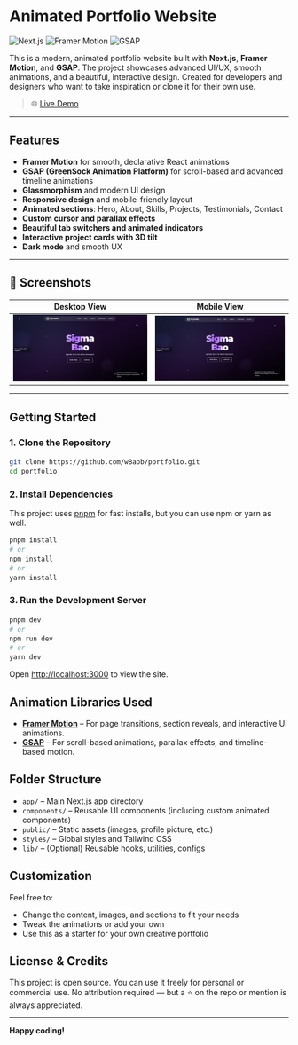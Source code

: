 # Animated Portfolio Website

![Next.js](https://img.shields.io/badge/Next.js-000?style=for-the-badge&logo=nextdotjs)
![Framer Motion](https://img.shields.io/badge/Framer%20Motion-EF0182?style=for-the-badge&logo=framer)
![GSAP](https://img.shields.io/badge/GSAP-88CE02?style=for-the-badge&logo=greensock)

This is a modern, animated portfolio website built with **Next.js**, **Framer Motion**, and **GSAP**. The project showcases advanced UI/UX, smooth animations, and a beautiful, interactive design. Created for developers and designers who want to take inspiration or clone it for their own use.

> 🌐 [Live Demo](https://baocidal.vercel.app)

---

## Features

- **Framer Motion** for smooth, declarative React animations
- **GSAP (GreenSock Animation Platform)** for scroll-based and advanced timeline animations
- **Glassmorphism** and modern UI design
- **Responsive design** and mobile-friendly layout
- **Animated sections**: Hero, About, Skills, Projects, Testimonials, Contact
- **Custom cursor and parallax effects**
- **Beautiful tab switchers and animated indicators**
- **Interactive project cards with 3D tilt**
- **Dark mode** and smooth UX

---

## 📸 Screenshots

| Desktop View                                                                                                | Mobile View                                                                                               |
| ----------------------------------------------------------------------------------------------------------- | --------------------------------------------------------------------------------------------------------- |
| ![Desktop Screenshot](https://raw.githubusercontent.com/wBaob/portfolio/main/public/screenshot-desktop.png) | ![Mobile Screenshot](https://raw.githubusercontent.com/wBaob/portfolio/main/public/screenshot-mobile.png) |

---

## Getting Started

### 1. Clone the Repository

```bash
git clone https://github.com/wBaob/portfolio.git
cd portfolio
```

### 2. Install Dependencies

This project uses [pnpm](https://pnpm.io/) for fast installs, but you can use npm or yarn as well.

```bash
pnpm install
# or
npm install
# or
yarn install
```

### 3. Run the Development Server

```bash
pnpm dev
# or
npm run dev
# or
yarn dev
```

Open [http://localhost:3000](http://localhost:3000) to view the site.

## Animation Libraries Used

- [**Framer Motion**](https://www.framer.com/motion/) – For page transitions, section reveals, and interactive UI animations.
- [**GSAP**](https://greensock.com/gsap/) – For scroll-based animations, parallax effects, and timeline-based motion.

## Folder Structure

- `app/` – Main Next.js app directory
- `components/` – Reusable UI components (including custom animated components)
- `public/` – Static assets (images, profile picture, etc.)
- `styles/` – Global styles and Tailwind CSS
- `lib/` – (Optional) Reusable hooks, utilities, configs

## Customization

Feel free to:

- Change the content, images, and sections to fit your needs
- Tweak the animations or add your own
- Use this as a starter for your own creative portfolio

## License & Credits

This project is open source. You can use it freely for personal or commercial use.
No attribution required — but a ⭐ on the repo or mention is always appreciated.

---

**Happy coding!**
